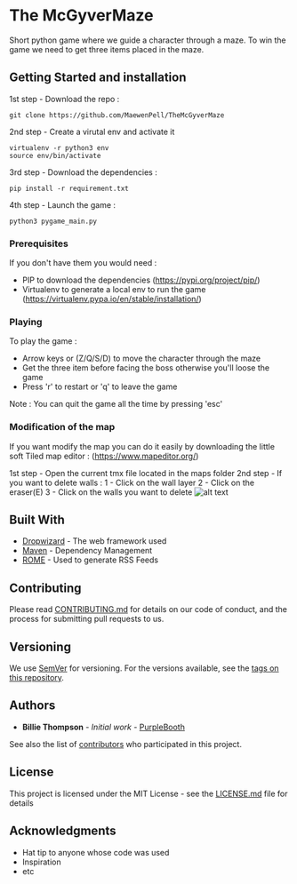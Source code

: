 # The McGyverMaze

Short python game where we guide a character through a maze. To win the game we need to get three items placed in the maze.

## Getting Started and installation

1st step - Download the repo :
```
git clone https://github.com/MaewenPell/TheMcGyverMaze
```

2nd step - Create a virutal env and activate it
```
virtualenv -r python3 env
source env/bin/activate
```

3rd step - Download the dependencies :
```
pip install -r requirement.txt
```

4th step - Launch the game :
```
python3 pygame_main.py
```


### Prerequisites

If you don't have them you would need :
- PIP to download the dependencies (https://pypi.org/project/pip/)
- Virtualenv to generate a local env to run the game (https://virtualenv.pypa.io/en/stable/installation/)

### Playing

To play the game :

- Arrow keys or (Z/Q/S/D) to move the character through the maze
- Get the three item before facing the boss otherwise you'll loose the game
- Press 'r' to restart or 'q' to leave the game

Note : You can quit the game all the time by pressing 'esc'

### Modification of the map 

If you want modify the map you can do it easily by downloading the little soft Tiled map editor :
(https://www.mapeditor.org/) 

1st step - Open the current tmx file located in the maps folder
2nd step - If you want to delete walls :
            1 - Click on the wall layer
            2 - Click on the eraser(E)
            3 - Click on the walls you want to delete
![alt text](https://ibb.co/LJkVXbD)

## Built With

* [Dropwizard](http://www.dropwizard.io/1.0.2/docs/) - The web framework used
* [Maven](https://maven.apache.org/) - Dependency Management
* [ROME](https://rometools.github.io/rome/) - Used to generate RSS Feeds

## Contributing

Please read [CONTRIBUTING.md](https://gist.github.com/PurpleBooth/b24679402957c63ec426) for details on our code of conduct, and the process for submitting pull requests to us.

## Versioning

We use [SemVer](http://semver.org/) for versioning. For the versions available, see the [tags on this repository](https://github.com/your/project/tags). 

## Authors

* **Billie Thompson** - *Initial work* - [PurpleBooth](https://github.com/PurpleBooth)

See also the list of [contributors](https://github.com/your/project/contributors) who participated in this project.

## License

This project is licensed under the MIT License - see the [LICENSE.md](LICENSE.md) file for details

## Acknowledgments

* Hat tip to anyone whose code was used
* Inspiration
* etc

